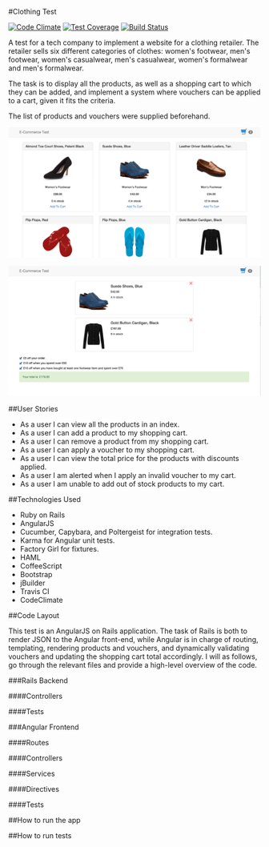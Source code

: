 #Clothing Test

[![Code Climate](https://codeclimate.com/github/jpatel531/clothing_test/badges/gpa.svg)](https://codeclimate.com/github/jpatel531/clothing_test) [![Test Coverage](https://codeclimate.com/github/jpatel531/clothing_test/badges/coverage.svg)](https://codeclimate.com/github/jpatel531/clothing_test) [![Build Status](https://travis-ci.org/jpatel531/clothing_test.svg?branch=master)](https://travis-ci.org/jpatel531/clothing_test)

A test for a tech company to implement a website for a clothing retailer. The retailer sells six different categories of clothes: women's footwear, men's footwear, women's casualwear, men's casualwear, women's formalwear and men's formalwear.

The task is to display all the products, as well as a shopping cart to which they can be added, and implement a system where vouchers can be applied to a cart, given it fits the criteria.

The list of products and vouchers were supplied beforehand.

![Image1](https://raw.githubusercontent.com/jpatel531/clothing_test/master/screenshots/1.jpg)

![Image2](https://raw.githubusercontent.com/jpatel531/clothing_test/master/screenshots/2.jpg)

##User Stories

* As a user I can view all the products in an index.
* As a user I can add a product to my shopping cart.
* As a user I can remove a product from my shopping cart.
* As a user I can apply a voucher to my shopping cart.
* As a user I can view the total price for the products with discounts applied.
* As a user I am alerted when I apply an invalid voucher to my cart.
* As a user I am unable to add out of stock products to my cart.

##Technologies Used

* Ruby on Rails
* AngularJS
* Cucumber, Capybara, and Poltergeist for integration tests.
* Karma for Angular unit tests.
* Factory Girl for fixtures.
* HAML
* CoffeeScript
* Bootstrap
* jBuilder
* Travis CI
* CodeClimate

##Code Layout

This test is an AngularJS on Rails application. The task of Rails is both to render JSON to the Angular front-end, while Angular is in charge of routing, templating, rendering products and vouchers, and dynamically validating vouchers and updating the shopping cart total accordingly. I will as follows, go through the relevant files and provide a high-level overview of the code.

###Rails Backend

####Controllers

####Tests

###Angular Frontend

####Routes

####Controllers

####Services

####Directives

####Tests

##How to run the app

##How to run tests





